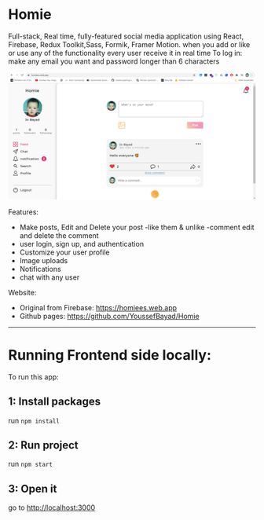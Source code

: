 # Homie

Full-stack, Real time, fully-featured social media application using React, Firebase, Redux Toolkit,Sass, Formik, Framer Motion.
when you add or like or use any of the functionality every user receive it in real time
To log in: make any email you want and password longer than 6 characters

![Preview](preview.png?raw=true)

Features:

- Make posts, Edit and Delete your post
  -like them & unlike
  -comment edit and delete the comment
- user login, sign up, and authentication
- Customize your user profile
- Image uploads
- Notifications
- chat with any user

Website:

- Original from Firebase: https://homiees.web.app
- Github pages: https://github.com/YoussefBayad/Homie

---

# Running Frontend side locally:

To run this app:

## 1: Install packages

run `npm install`

## 2: Run project

run `npm start`

## 3: Open it

go to [http://localhost:3000](http://localhost:3000)
